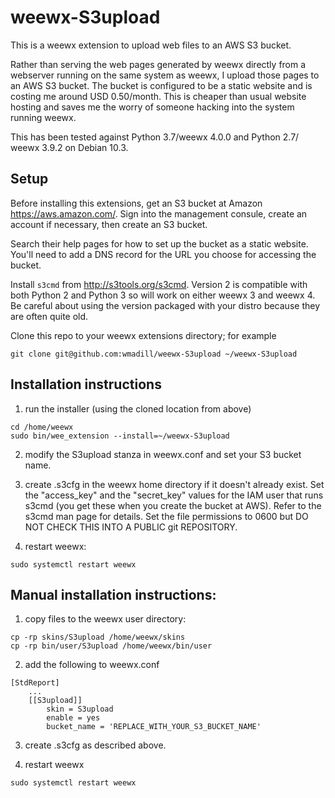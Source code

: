 # weewx-S3upload
This is a weewx extension to upload web files to an AWS S3 bucket.

Rather than serving the web pages generated by weewx directly from a 
webserver running on the same system as weewx, I upload those pages 
to an AWS S3 bucket. The bucket is configured to be a static website
and is costing me around USD 0.50/month. This is cheaper than usual 
website hosting and saves me the worry of someone hacking into the
system running weewx.

This has been tested against Python 3.7/weewx 4.0.0 and Python 2.7/
weewx 3.9.2 on Debian 10.3.

## Setup

Before installing this extensions, get an S3 bucket at Amazon
https://aws.amazon.com/. Sign into the management consule, create an
account if necessary, then create an S3 bucket.

Search their help pages for how to set up the bucket as a static
website. You'll need to add a DNS record for the URL you choose for
accessing the bucket.

Install `s3cmd` from http://s3tools.org/s3cmd. Version 2 is compatible
with both Python 2 and Python 3 so will work on either weewx 3 and
weewx 4. Be careful about using the version packaged with your distro
because they are often quite old.

Clone this repo to your weewx extensions directory; for example

```
git clone git@github.com:wmadill/weewx-S3upload ~/weewx-S3upload
```

## Installation instructions

1. run the installer (using the cloned location from above)

  ```
  cd /home/weewx
  sudo bin/wee_extension --install=~/weewx-S3upload
  ```

2. modify the S3upload stanza in weewx.conf and set your S3 bucket name.

3. create .s3cfg in the weewx home directory if it doesn't already exist.
Set the "access_key" and the "secret_key" values for the IAM user that
runs s3cmd (you get these when you create the bucket at AWS). Refer to
the s3cmd man page for details. Set the file permissions to 0600 but
DO NOT CHECK THIS INTO A PUBLIC git REPOSITORY.

4. restart weewx:

  ```
  sudo systemctl restart weewx
  ```

## Manual installation instructions:

1. copy files to the weewx user directory:

  ```
  cp -rp skins/S3upload /home/weewx/skins
  cp -rp bin/user/S3upload /home/weewx/bin/user
  ```

2. add the following to weewx.conf

  ```
  [StdReport]
      ...
      [[S3upload]]
          skin = S3upload
          enable = yes
          bucket_name = 'REPLACE_WITH_YOUR_S3_BUCKET_NAME'
  ```

3. create .s3cfg as described above.

4. restart weewx

  ```
  sudo systemctl restart weewx
  ```
